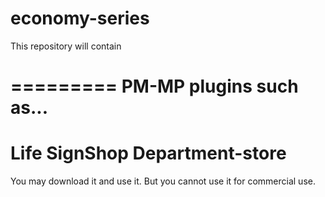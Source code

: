 economy-series
==============
This repository will contain

=========
PM-MP plugins such as...
=========
Life
SignShop
Department-store
=========

You may download it and use it. But you cannot use it for commercial use.
